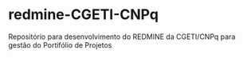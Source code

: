 # redmine-CGETI-CNPq
Repositório para desenvolvimento do REDMINE da CGETI/CNPq para gestão do Portifólio de Projetos
